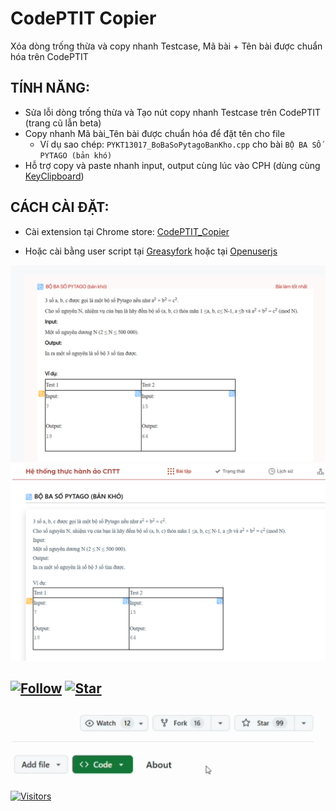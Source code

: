 # CodePTIT Copier

Xóa dòng trống thừa và copy nhanh Testcase, Mã bài + Tên bài được chuẩn hóa trên CodePTIT

## TÍNH NĂNG:

- Sửa lỗi dòng trống thừa và Tạo nút copy nhanh Testcase trên CodePTIT (trang cũ lẫn beta)
- Copy nhanh Mã bài_Tên bài được chuẩn hóa để đặt tên cho file
  - Ví dụ sao chép: `PYKT13017_BoBaSoPytagoBanKho.cpp` cho bài `BỘ BA SỐ PYTAGO (bản khó)`
- Hỗ trợ copy và paste nhanh input, output cùng lúc vào CPH (dùng cùng [KeyClipboard](https://github.com/nvbangg/KeyClipboard))

## CÁCH CÀI ĐẶT:

- Cài extension tại Chrome store: [CodePTIT_Copier](https://chromewebstore.google.com/detail/codeptit-copier/ncckkgpgiplcmbmobjlffkbaaklohhbo)

- Hoặc cài bằng user script tại [Greasyfork](https://greasyfork.org/vi/scripts/536045-codeptit-copier) hoặc tại [Openuserjs](https://openuserjs.org/scripts/nvbangg/CodePTIT_Copier)

![Demo1](image/demo1.png)
![Demo1](image/demo2.png)


## [![Follow](https://img.shields.io/github/followers/nvbangg?label=Follow%20my%20GitHub&logo=github)](https://github.com/nvbangg) [![Star](https://img.shields.io/github/stars/nvbangg/CodePTIT_Copier?label=Star%20this%20repo&logo=github)](https://github.com/nvbangg/CodePTIT_Copier)

![Gif](https://raw.githubusercontent.com/nvbangg/nvbangg/main/data/star_follow.gif)

[![Visitors](https://api.visitorbadge.io/api/visitors?path=https%3A%2F%2Fgithub.com%2Fnvbangg%2FCodePTIT_Copier&countColor=blue)](https://visitorbadge.io/status?path=https%3A%2F%2Fgithub.com%2Fnvbangg%2FCodePTIT_Copier)
